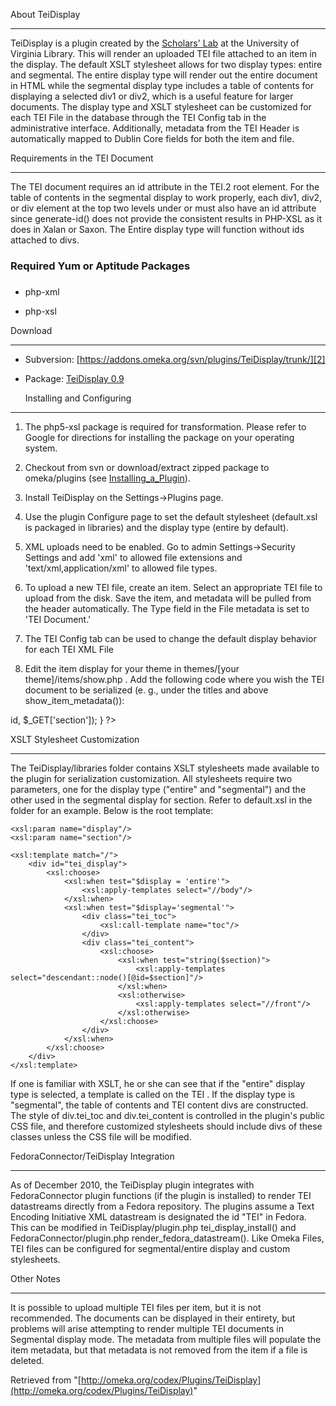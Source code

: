 

  About TeiDisplay 

----------

TeiDisplay is a plugin created by the [Scholars' Lab][1]  at the University of Virginia Library.  This will render an uploaded TEI file attached to an item in the display.  The default XSLT stylesheet allows for two display types: entire and segmental.  The entire display type will render out the entire document in HTML while the segmental display type includes a table of contents for displaying a selected div1 or div2, which is a useful feature for larger documents.  The display type and XSLT stylesheet can be customized for each TEI File in the database through the TEI Config tab in the administrative interface.  Additionally, metadata from the TEI Header is automatically mapped to Dublin Core fields for both the item and file.

  Requirements in the TEI Document 

----------

The TEI document requires an id attribute in the TEI.2 root element.  For the table of contents in the segmental display to work properly, each div1, div2, or div element at the top two levels under <front> or <body> must also have an id attribute since generate-id() does not provide the consistent results in PHP-XSL as it does in Xalan or Saxon.  The Entire display type will function without ids attached to divs.

###   Required Yum or Aptitude Packages 
 ###

*  php-xml

*  php-xsl

  Download 

----------

* Subversion: [https://addons.omeka.org/svn/plugins/TeiDisplay/trunk/][2]

* Package: [TeiDisplay 0.9][3]

  Installing and Configuring 

----------

1.  The php5-xsl package is required for transformation.  Please refer to Google for directions for installing the package on your operating system.

2.  Checkout from svn or download/extract zipped package to omeka/plugins (see [Installing_a_Plugin][4]).

3.  Install TeiDisplay on the Settings->Plugins page.

4.  Use the plugin Configure page to set the default stylesheet (default.xsl is packaged in libraries) and the display type (entire by default).

5.  XML uploads need to be enabled.  Go to admin Settings->Security Settings and add 'xml' to allowed file extensions and 'text/xml,application/xml' to allowed file types.

6.  To upload a new TEI file, create an item.  Select an appropriate TEI file to upload from the disk.  Save the item, and metadata will be pulled from the header automatically.  The Type field in the File metadata is set to 'TEI Document.'

7.  The TEI Config tab can be used to change the default display behavior for each TEI XML File

8.  Edit the item display for your theme in themes/[your theme]/items/show.php .  Add the following code where you wish the TEI document to be serialized (e. g., under the titles and above show_item_metadata()):

<?php if (function_exists('tei_display_installed')){ echo render_tei_files($item->id,  $_GET['section']); } ?>

  XSLT Stylesheet Customization 

----------

The TeiDisplay/libraries folder contains XSLT stylesheets made available to the plugin for serialization customization.  All stylesheets require two parameters, one for the display type ("entire" and "segmental") and the other used in the segmental display for section.  Refer to default.xsl in the folder for an example.  Below is the root template:

	<xsl:param name="display"/>
	<xsl:param name="section"/>

	<xsl:template match="/">
		<div id="tei_display">
			<xsl:choose>
				<xsl:when test="$display = 'entire'">
					<xsl:apply-templates select="//body"/>
				</xsl:when>
				<xsl:when test="$display='segmental'">
					<div class="tei_toc">
						<xsl:call-template name="toc"/>
					</div>
					<div class="tei_content">
						<xsl:choose>
							<xsl:when test="string($section)">
								<xsl:apply-templates select="descendant::node()[@id=$section]"/>
							</xsl:when>
							<xsl:otherwise>
								<xsl:apply-templates select="//front"/>
							</xsl:otherwise>
						</xsl:choose>
					</div>
				</xsl:when>
			</xsl:choose>
		</div>
	</xsl:template>

If one is familiar with XSLT, he or she can see that if the "entire" display type is selected, a template is called on the TEI <body>.  If the display type is "segmental", the table of contents and TEI content divs are constructed.  The style of div.tei_toc and div.tei_content is controlled in the plugin's public CSS file, and therefore customized stylesheets should include divs of these classes unless the CSS file will be modified.

  FedoraConnector/TeiDisplay Integration 

----------

As of December 2010, the TeiDisplay plugin integrates with FedoraConnector plugin functions (if the plugin is installed) to render TEI datastreams directly from a Fedora repository.  The plugins assume a Text Encoding Initiative XML datastream is designated the id "TEI" in Fedora.  This can be modified in TeiDisplay/plugin.php tei_display_install() and FedoraConnector/plugin.php render_fedora_datastream().  Like Omeka Files, TEI files can be configured for segmental/entire display and custom stylesheets.

  Other Notes 

----------

It is possible to upload multiple TEI files per item, but it is not recommended.  The documents can be displayed in their entirety, but problems will arise attempting to render multiple TEI documents in Segmental display mode.  The metadata from multiple files will populate the item metadata, but that metadata is not removed from the item if a file is deleted.

<!-- 
NewPP limit report
Preprocessor node count: 15/1000000
Post-expand include size: 0/2097152 bytes
Template argument size: 0/2097152 bytes
Expensive parser function count: 0/100
-->

Retrieved from "[http://omeka.org/codex/Plugins/TeiDisplay](http://omeka.org/codex/Plugins/TeiDisplay)"

[1]: http://scholarslab.org/ "http://scholarslab.org/"
[2]: https://addons.omeka.org/svn/plugins/TeiDisplay/trunk/ "https://addons.omeka.org/svn/plugins/TeiDisplay/trunk/"
[3]: http://www.scholarslab.org/wp-content/uploads/2010/09/TeiDisplay-0.9.zip "http://www.scholarslab.org/wp-content/uploads/2010/09/TeiDisplay-0.9.zip"
[4]: /codex/Installing_a_Plugin "Installing a Plugin"
